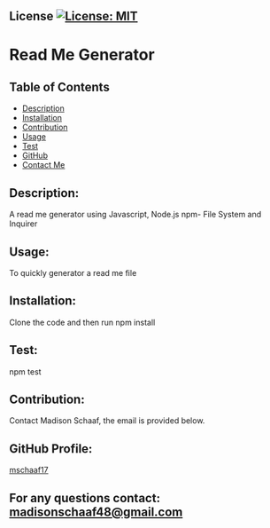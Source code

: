 

## License [![License: MIT](https://img.shields.io/badge/License-MIT-yellow.svg)](https://opensource.org/licenses/MIT)

# Read Me Generator
## Table of Contents
* [Description](#description)
* [Installation](#installation)
* [Contribution](#contribution)
* [Usage](#usage)
* [Test](#test)
* [GitHub](#github-profile)
* [Contact Me](#for-any-questions-contact)

## Description:
A read me generator using Javascript, Node.js npm- File System and Inquirer

## Usage:
To quickly generator a read me file
## Installation:
Clone the code and then run npm install

## Test:
npm test
## Contribution:
Contact Madison Schaaf, the email is provided below.

## GitHub Profile:
[mschaaf17](https://github.com/mschaaf17)
## For any questions contact: madisonschaaf48@gmail.com

